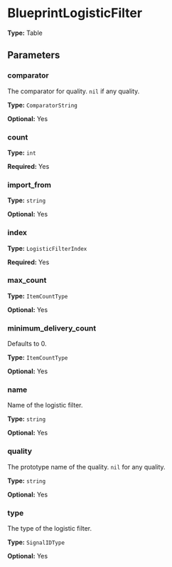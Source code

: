 # BlueprintLogisticFilter

**Type:** Table

## Parameters

### comparator

The comparator for quality. `nil` if any quality.

**Type:** `ComparatorString`

**Optional:** Yes

### count

**Type:** `int`

**Required:** Yes

### import_from

**Type:** `string`

**Optional:** Yes

### index

**Type:** `LogisticFilterIndex`

**Required:** Yes

### max_count

**Type:** `ItemCountType`

**Optional:** Yes

### minimum_delivery_count

Defaults to 0.

**Type:** `ItemCountType`

**Optional:** Yes

### name

Name of the logistic filter.

**Type:** `string`

**Optional:** Yes

### quality

The prototype name of the quality. `nil` for any quality.

**Type:** `string`

**Optional:** Yes

### type

The type of the logistic filter.

**Type:** `SignalIDType`

**Optional:** Yes

